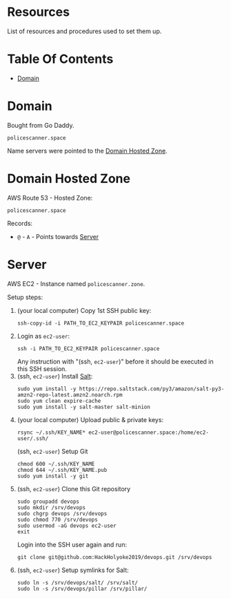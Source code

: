 # Resources
List of resources and procedures used to set them up.

# Table Of Contents
- [Domain](#domain)

# Domain
Bought from Go Daddy.

```
policescanner.space
```

Name servers were pointed to the [Domain Hosted Zone](#domain-hosted-zone).

# Domain Hosted Zone
AWS Route 53 - Hosted Zone:

```
policescanner.space
```

Records:

- `@` - `A` - Points towards [Server](#server)

# Server
AWS EC2 - Instance named `policescanner.zone`.

Setup steps:

1. (your local computer) Copy 1st SSH public key:
   ```
   ssh-copy-id -i PATH_TO_EC2_KEYPAIR policescanner.space
   ```
2. Login as `ec2-user`:
   ```
   ssh -i PATH_TO_EC2_KEYPAIR policescanner.space
   ```
   Any instruction with "(ssh, `ec2-user`)" before it should be executed in this
   SSH session.
3. (ssh, `ec2-user`) Install [Salt](https://saltstack.com):
   ```
   sudo yum install -y https://repo.saltstack.com/py3/amazon/salt-py3-amzn2-repo-latest.amzn2.noarch.rpm
   sudo yum clean expire-cache
   sudo yum install -y salt-master salt-minion
   ```
4. (your local computer) Upload public & private keys:
   ```
   rsync ~/.ssh/KEY_NAME* ec2-user@policescanner.space:/home/ec2-user/.ssh/
   ```
   (ssh, `ec2-user`) Setup Git
   ```
   chmod 600 ~/.ssh/KEY_NAME
   chmod 644 ~/.ssh/KEY_NAME.pub
   sudo yum install -y git
   ```
5. (ssh, `ec2-user`) Clone this Git repository
   ```
   sudo groupadd devops
   sudo mkdir /srv/devops
   sudo chgrp devops /srv/devops
   sudo chmod 770 /srv/devops
   sudo usermod -aG devops ec2-user
   exit
   ```
   Login into the SSH user again and run:
   ```
   git clone git@github.com:HackHolyoke2019/devops.git /srv/devops
   ```
6. (ssh, `ec2-user`) Setup symlinks for Salt:
   ```
   sudo ln -s /srv/devops/salt/ /srv/salt/
   sudo ln -s /srv/devops/pillar /srv/pillar/
   ```
